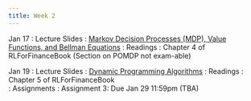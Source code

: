 ```yaml
---
title: Week 2
---
```


Jan 17
: Lecture Slides
  : [Markov Decision Processes (MDP), Value Functions, and Bellman Equations](https://github.com/coverdrive/technical-documents/blob/master/finance/cme241/Tour-MDP.pdf)
: Readings
  : Chapter 4 of RLForFinanceBook (Section on POMDP not exam-able)	

Jan 19
: Lecture Slides
  : [Dynamic Programming Algorithms](https://github.com/coverdrive/technical-documents/blob/master/finance/cme241/Tour-DP.pdf)
: Readings
  : Chapter 5 of RLForFinanceBook	
: Assignments
  : Assignment 3: Due Jan 29 11:59pm (TBA)
